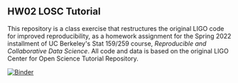 ## HW02 LOSC Tutorial
This repository is a class exercise that restructures the original LIGO code for improved reproducibility, as a homework assignment for the Spring 2022 installment of UC Berkeley's Stat 159/259 course, _Reproducible and Collaborative Data Science_. All code and data is based on the original LIGO Center for Open Science Tutorial Repository. 

[![Binder](https://mybinder.org/badge_logo.svg)](https://mybinder.org/v2/gh/UCB-stat-159-s23/hw02-jiayuanshi.git/HEAD?labpath=LOSC_Event_tutorial.ipynb)
